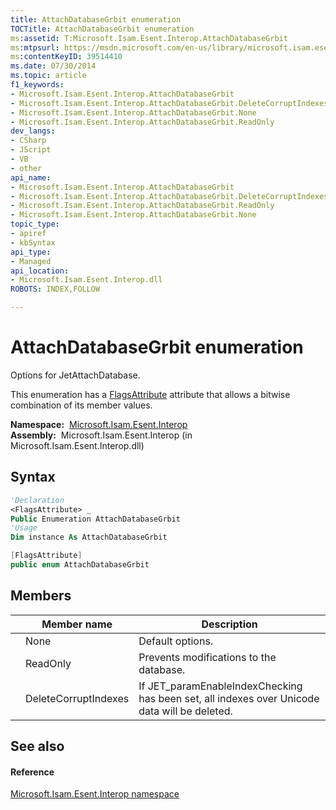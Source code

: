 ```yaml
---
title: AttachDatabaseGrbit enumeration
TOCTitle: AttachDatabaseGrbit enumeration
ms:assetid: T:Microsoft.Isam.Esent.Interop.AttachDatabaseGrbit
ms:mtpsurl: https://msdn.microsoft.com/en-us/library/microsoft.isam.esent.interop.attachdatabasegrbit(v=EXCHG.10)
ms:contentKeyID: 39514410
ms.date: 07/30/2014
ms.topic: article
f1_keywords:
- Microsoft.Isam.Esent.Interop.AttachDatabaseGrbit
- Microsoft.Isam.Esent.Interop.AttachDatabaseGrbit.DeleteCorruptIndexes
- Microsoft.Isam.Esent.Interop.AttachDatabaseGrbit.None
- Microsoft.Isam.Esent.Interop.AttachDatabaseGrbit.ReadOnly
dev_langs:
- CSharp
- JScript
- VB
- other
api_name: 
- Microsoft.Isam.Esent.Interop.AttachDatabaseGrbit
- Microsoft.Isam.Esent.Interop.AttachDatabaseGrbit.DeleteCorruptIndexes
- Microsoft.Isam.Esent.Interop.AttachDatabaseGrbit.ReadOnly
- Microsoft.Isam.Esent.Interop.AttachDatabaseGrbit.None
topic_type: 
- apiref
- kbSyntax
api_type: 
- Managed
api_location: 
- Microsoft.Isam.Esent.Interop.dll
ROBOTS: INDEX,FOLLOW

---
```


# AttachDatabaseGrbit enumeration

Options for JetAttachDatabase.

This enumeration has a [FlagsAttribute](https://docs.microsoft.com/dotnet/api/system.flagsattribute?redirectedfrom=MSDN) attribute that allows a bitwise combination of its member values.

**Namespace:**  [Microsoft.Isam.Esent.Interop](hh596136\(v=exchg.10\).md)  
**Assembly:**  Microsoft.Isam.Esent.Interop (in Microsoft.Isam.Esent.Interop.dll)

## Syntax

``` vb
'Declaration
<FlagsAttribute> _
Public Enumeration AttachDatabaseGrbit
'Usage
Dim instance As AttachDatabaseGrbit
```

``` csharp
[FlagsAttribute]
public enum AttachDatabaseGrbit
```

## Members

<table>
<thead>
<tr class="header">
<th></th>
<th>Member name</th>
<th>Description</th>
</tr>
</thead>
<tbody>
<tr class="odd">
<td></td>
<td>None</td>
<td>Default options.</td>
</tr>
<tr class="even">
<td></td>
<td>ReadOnly</td>
<td>Prevents modifications to the database.</td>
</tr>
<tr class="odd">
<td></td>
<td>DeleteCorruptIndexes</td>
<td>If JET_paramEnableIndexChecking has been set, all indexes over Unicode data will be deleted.</td>
</tr>
</tbody>
</table>


## See also

#### Reference

[Microsoft.Isam.Esent.Interop namespace](hh596136\(v=exchg.10\).md)

